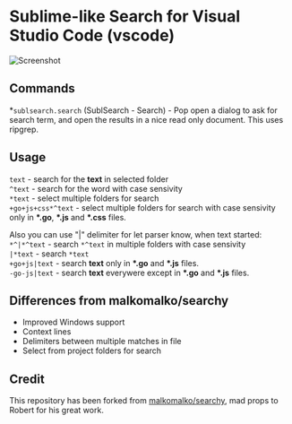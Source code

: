 # Sublime-like Search for Visual Studio Code (vscode)

![Screenshot](https://raw.githubusercontent.com/garygreen/sublime-search-vscode/master/sublime-search-vscode.png)

## Commands

*`sublsearch.search` (SublSearch - Search) - Pop open a dialog to ask for search term, and open the results in a nice read only document.  This uses ripgrep.

## Usage

`text` - search for the **text** in selected folder    
`^text` - search for the word with case sensivity    
`*text` - select multiple folders for search    
`+go+js+css*^text` - select multiple folders for search with case sensivity only in __*.go__, __*.js__ and __*.css__ files.     

Also you can use "|" delimiter for let parser know, when text started:    
`*^|*^text` - search `*^text` in multiple folders with case sensivity    
`|*text` - search `*text`     
`+go+js|text` - search **text** only in __*.go__ and __*.js__ files.     
`-go-js|text` - search **text** everywere except in __*.go__ and __*.js__ files.     

## Differences from malkomalko/searchy

- Improved Windows support
- Context lines
- Delimiters between multiple matches in file
- Select from project folders for search

## Credit

This repository has been forked from [malkomalko/searchy](https://github.com/malkomalko/searchy), mad props to Robert for his great work.
